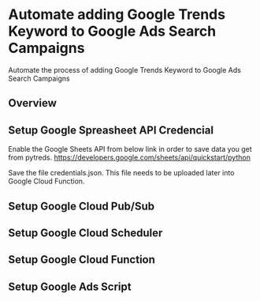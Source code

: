 # Automate adding Google Trends Keyword to Google Ads Search Campaigns
Automate the process of adding Google Trends Keyword to Google Ads Search Campaigns

## Overview


## Setup Google Spreasheet API Credencial
Enable the Google Sheets API from below link in order to save data you get from pytreds.
https://developers.google.com/sheets/api/quickstart/python

Save the file credentials.json. This file needs to be uploaded later into Google Cloud Function.

## Setup Google Cloud Pub/Sub


## Setup Google Cloud Scheduler


## Setup Google Cloud Function


## Setup Google Ads Script
